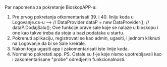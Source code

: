 Par napomena za pokretanje BioskopAPP-a:
1. Pre prvog pokretanja otkomentarisati 39. i 40. liniju koda u Logovanje.cs-u --> // DataProvider dataP = new DataProvider();
           // dataP.DodajSalu(); Ove funkcije prave sale koje se nalaze u bioskopu i one kao takve treba da stoje u bazi podataka u startu.
2. Pokrenuti aplikaciju, registrovati se kao admin, ugasiti, i jednom kliknuti na Logovanje da bi se Sale kreirale.
3. Nakon toga ugasiti app i zakomentarisati iste linije koda. 
4. Normalno pokretati app. 
PS. Ostale su f-je koje nismo upotrebljavali kao i zakomentarisane "probe" odredjenih funkcionalnosti. 
           
